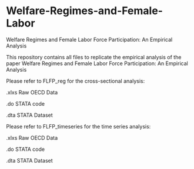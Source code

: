 # Welfare-Regimes-and-Female-Labor
Welfare Regimes and Female Labor Force Participation: An Empirical Analysis

This repository contains all files to replicate the empirical analysis of the paper Welfare Regimes and Female Labor Force Participation: An Empirical Analysis

Please refer to FLFP_reg for the cross-sectional analysis:

.xlxs Raw OECD Data

.do STATA code

.dta STATA Dataset


Please refer to FLFP_timeseries for the time series analysis:

.xlxs Raw OECD Data

.do STATA code

.dta STATA Dataset
